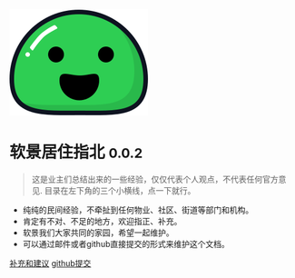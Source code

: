<!-- _coverpage.md -->

![logo](icon.svg)

# 软景居住指北 <small>0.0.2</small>

> 这是业主们总结出来的一些经验，仅仅代表个人观点，不代表任何官方意见.
> 目录在左下角的三个小横线，点一下就行。
- 纯纯的民间经验，不牵扯到任何物业、社区、街道等部门和机构。
- 肯定有不对、不足的地方，欢迎指正、补充。
- 软景我们大家共同的家园，希望一起维护。
- 可以通过邮件或者github直接提交的形式来维护这个文档。

[补充和建议](mailto:19547138@qq.com)
[github提交](https://github.com/Sunlice/my-docsify-site.git)